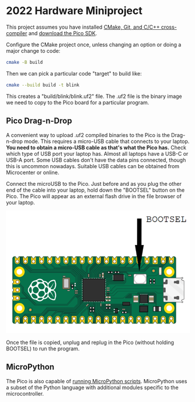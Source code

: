 # 2022 Hardware Miniproject

This project assumes you have installed
[CMake, Git, and C/C++ cross-compiler](./doc/compiler.md) and
[download the Pico SDK](./doc/pico-sdk.md).

Configure the CMake project once, unless changing an option or doing a major change to code:

```sh
cmake -B build
```

Then we can pick a particular code "target" to build like:

```sh
cmake --build build -t blink
```

This creates a "build/blink/blink.uf2" file.
The .uf2 file is the binary image we need to copy to the Pico board for a particular program.

## Pico Drag-n-Drop

A convenient way to upload .uf2 compiled binaries to the Pico is the Drag-n-drop mode.
This requires a micro-USB cable that connects to your laptop.
**You need to obtain a micro-USB cable as that's what the Pico has.**
Check which type of USB port your laptop has.
Almost all laptops have a USB-C or USB-A port.
Some USB cables don't have the data pins connected, though this is uncommon nowadays.
Suitable USB cables can be obtained from Microcenter or online.

Connect the microUSB to the Pico.
Just before and as you plug the other end of the cable into your laptop, hold down the "BOOTSEL" button on the Pico.
The Pico will appear as an external flash drive in the file browser of your laptop.

![bootsel switch](./doc/bootsel.png)

Once the file is copied, unplug and replug in the Pico (without holding BOOTSEL) to run the program.

## MicroPython

The Pico is also capable of
[running MicroPython scripts](https://projects.raspberrypi.org/en/projects/getting-started-with-the-pico/3).
MicroPython uses a subset of the Python language with additional modules specific to the microcontroller.
